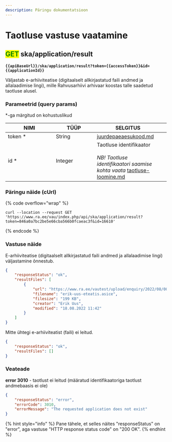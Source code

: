```yaml
---
description: Päringu dokumentatsioon
---
```


# Taotluse vastuse vaatamine

## <mark style="color:green;">GET</mark> ska/application/result

<pre><code><strong>{{apiBaseUrl}}/ska/application/result?token={{accessToken}}&#x26;id={{applicationId}}
</strong></code></pre>

Väljastab e-arhiiviteatise (digitaalselt allkirjastatud faili andmed ja allalaadimise lingi), mille Rahvusarhiivi arhivaar koostas talle saadetud taotluse alusel.

### Parameetrid (query params)

\*-ga märgitud on kohustuslikud

<table><thead><tr><th width="134">NIMI</th><th width="112">TÜÜP</th><th>SELGITUS</th><th data-hidden></th></tr></thead><tbody><tr><td>token *</td><td>String</td><td><a data-mention href="../../juurdepaeaesukood.md">juurdepaeaesukood.md</a></td><td></td></tr><tr><td>id *</td><td>Integer</td><td>Taotluse identifikaator<br><br><em>NB! Taotluse identifikaatori saamise kohta vaata</em> <a data-mention href="taotluse-loomine.md">taotluse-loomine.md</a></td><td></td></tr></tbody></table>

### Päringu näide (cUrl)

{% code overflow="wrap" %}
```shell
curl --location --request GET 'https://www.ra.ee/vau/index.php/api/ska/application/result?token=846a0a7bc2be5e66cba566b0fcaeac3f&id=16610'
```
{% endcode %}

### Vastuse näide

E-arhiiviteatise (digitaalselt allkirjastatud faili andmed ja allalaadimise lingi) väljastamine õnnestub.

```json
{
    "responseStatus": "ok",
    "resultFiles": [
        {
            "url": "https://www.ra.ee/vautest/upload/enquiry/2022/08/00c95808-20a2-4986-5a7f-066cb87c6bb1/erik-uus-eteatis.asice",
            "filename": "erik-uus-eteatis.asice",
            "filesize": "199 KB",
            "creator": "Erik Uus",
            "modified": "18.08.2022 11:42"
        }
    ]
}
```

Mitte ühtegi e-arhiiviteatist (faili) ei leitud.

```json
{
    "responseStatus": "ok",
    "resultFiles": []
}
```

### Veateade

**error 3010** - taotlust ei leitud (määratud identifikaatoriga taotlust andmebaasis ei ole)

```json
{
    "responseStatus": "error",
    "errorCode": 3010,
    "errorMessage": "The requested application does not exist"
}
```

{% hint style="info" %}
Pane tähele, et selles näites "responseStatus" on "error", aga vastuse "HTTP response status code" on "200 OK".
{% endhint %}
